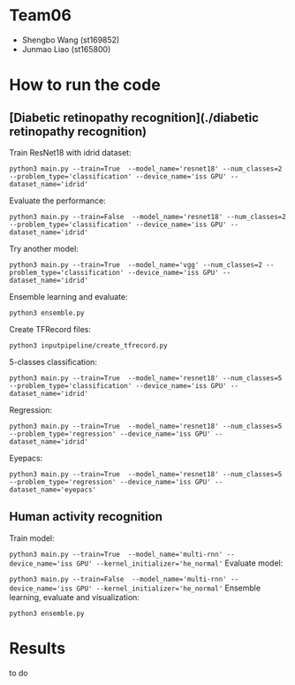 # Team06
- Shengbo Wang (st169852)
- Junmao Liao (st165800)

# How to run the code
## [Diabetic retinopathy recognition](./diabetic retinopathy recognition)
Train ResNet18 with idrid dataset:

`python3 main.py --train=True  --model_name='resnet18' --num_classes=2 --problem_type='classification' --device_name='iss GPU' --dataset_name='idrid'`

Evaluate the performance:

`python3 main.py --train=False  --model_name='resnet18' --num_classes=2 --problem_type='classification' --device_name='iss GPU' --dataset_name='idrid'`

Try another model:

`python3 main.py --train=True  --model_name='vgg' --num_classes=2 --problem_type='classification' --device_name='iss GPU' --dataset_name='idrid'`

Ensemble learning and evaluate:

`python3 ensemble.py`

Create TFRecord files:

`python3 inputpipeline/create_tfrecord.py`

5-classes classification:

`python3 main.py --train=True  --model_name='resnet18' --num_classes=5 --problem_type='classification' --device_name='iss GPU' --dataset_name='idrid'`

Regression:

`python3 main.py --train=True  --model_name='resnet18' --num_classes=5 --problem_type='regression' --device_name='iss GPU' --dataset_name='idrid'`

Eyepacs:

`python3 main.py --train=True  --model_name='resnet18' --num_classes=5 --problem_type='regression' --device_name='iss GPU' --dataset_name='eyepacs'`


## Human activity recognition
Train model:

`python3 main.py --train=True  --model_name='multi-rnn' --device_name='iss GPU' --kernel_initializer='he_normal'`
Evaluate model:

`python3 main.py --train=False  --model_name='multi-rnn' --device_name='iss GPU' --kernel_initializer='he_normal'`
Ensemble learning, evaluate and visualization:

`python3 ensemble.py`

# Results
to do
